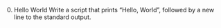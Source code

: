 0. Hello World  Write a script that prints “Hello, World”, followed by a new line to the standard output.
